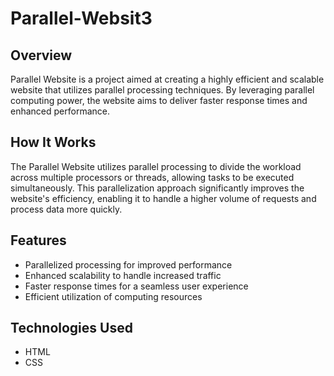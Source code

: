 # Parallel-Websit3

## Overview
Parallel Website is a project aimed at creating a highly efficient and scalable website that utilizes parallel processing techniques. By leveraging parallel computing power, the website aims to deliver faster response times and enhanced performance.

## How It Works
The Parallel Website utilizes parallel processing to divide the workload across multiple processors or threads, allowing tasks to be executed simultaneously. This parallelization approach significantly improves the website's efficiency, enabling it to handle a higher volume of requests and process data more quickly.

## Features
- Parallelized processing for improved performance
- Enhanced scalability to handle increased traffic
- Faster response times for a seamless user experience
- Efficient utilization of computing resources

## Technologies Used
- HTML
- CSS
